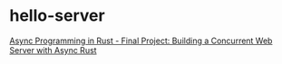 # hello-server
[Async Programming in Rust - Final Project: Building a Concurrent Web Server with Async Rust](https://rust-lang.github.io/async-book/09_example/00_intro.html)
